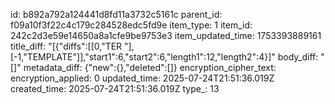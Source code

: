 id: b892a792a124441d8fd11a3732c5161c
parent_id: f09a10f3f22c4c179c284528edc5fd9e
item_type: 1
item_id: 242c2d3e59e14650a8a1cfe9be9753e3
item_updated_time: 1753393889161
title_diff: "[{\"diffs\":[[0,\"TER \"],[-1,\"TEMPLATE\"]],\"start1\":6,\"start2\":6,\"length1\":12,\"length2\":4}]"
body_diff: "[]"
metadata_diff: {"new":{},"deleted":[]}
encryption_cipher_text: 
encryption_applied: 0
updated_time: 2025-07-24T21:51:36.019Z
created_time: 2025-07-24T21:51:36.019Z
type_: 13